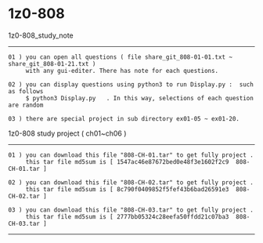 # 1z0-808

1z0-808_study_note
____________________________________________________________________________________________________

    01 ) you can open all questions ( file share_git_808-01-01.txt ~ share_git_808-01-21.txt )
         with any gui-editer. There has note for each questions.

    02 ) you can display questions using python3 to run Display.py :  such as follows
         $ python3 Display.py   . In this way, selections of each question are random

    03 ) there are special project in sub directory ex01-05 ~ ex01-20. 


1z0-808 study project ( ch01~ch06 )
____________________________________________________________________________________________________

    01 ) you can download this file "808-CH-01.tar" to get fully project .
         this tar file md5sum is [ 1547ac46e87672bed0e48f3e1602f2c9  808-CH-01.tar ]

    02 ) you can download this file "808-CH-02.tar" to get fully project .
         this tar file md5sum is [ 8c790f0409852f5fef43b6bad26591e3  808-CH-02.tar ]

    03 ) you can download this file "808-CH-03.tar" to get fully project .
         this tar file md5sum is [ 2777bb05324c28eefa50ffdd21c07ba3  808-CH-03.tar ]


____________________________________________________________________________________________________
